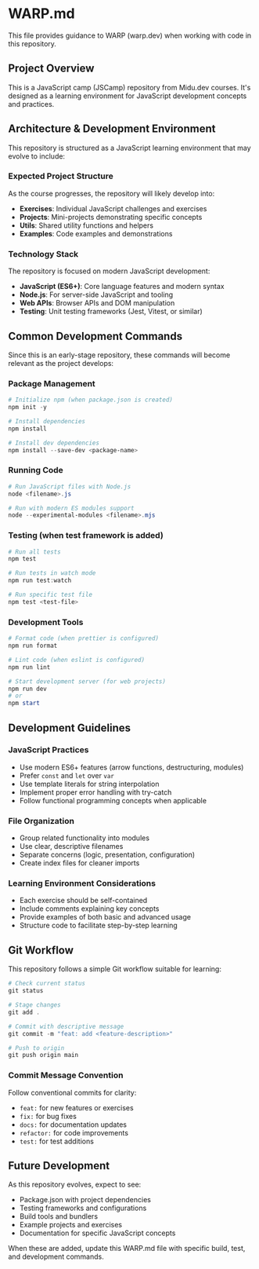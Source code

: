 # WARP.md

This file provides guidance to WARP (warp.dev) when working with code in this repository.

## Project Overview

This is a JavaScript camp (JSCamp) repository from Midu.dev courses. It's designed as a learning environment for JavaScript development concepts and practices.

## Architecture & Development Environment

This repository is structured as a JavaScript learning environment that may evolve to include:

### Expected Project Structure
As the course progresses, the repository will likely develop into:
- **Exercises**: Individual JavaScript challenges and exercises
- **Projects**: Mini-projects demonstrating specific concepts
- **Utils**: Shared utility functions and helpers
- **Examples**: Code examples and demonstrations

### Technology Stack
The repository is focused on modern JavaScript development:
- **JavaScript (ES6+)**: Core language features and modern syntax
- **Node.js**: For server-side JavaScript and tooling
- **Web APIs**: Browser APIs and DOM manipulation
- **Testing**: Unit testing frameworks (Jest, Vitest, or similar)

## Common Development Commands

Since this is an early-stage repository, these commands will become relevant as the project develops:

### Package Management
```powershell
# Initialize npm (when package.json is created)
npm init -y

# Install dependencies
npm install

# Install dev dependencies
npm install --save-dev <package-name>
```

### Running Code
```powershell
# Run JavaScript files with Node.js
node <filename>.js

# Run with modern ES modules support
node --experimental-modules <filename>.mjs
```

### Testing (when test framework is added)
```powershell
# Run all tests
npm test

# Run tests in watch mode
npm run test:watch

# Run specific test file
npm test <test-file>
```

### Development Tools
```powershell
# Format code (when prettier is configured)
npm run format

# Lint code (when eslint is configured)
npm run lint

# Start development server (for web projects)
npm run dev
# or
npm start
```

## Development Guidelines

### JavaScript Practices
- Use modern ES6+ features (arrow functions, destructuring, modules)
- Prefer `const` and `let` over `var`
- Use template literals for string interpolation
- Implement proper error handling with try-catch
- Follow functional programming concepts when applicable

### File Organization
- Group related functionality into modules
- Use clear, descriptive filenames
- Separate concerns (logic, presentation, configuration)
- Create index files for cleaner imports

### Learning Environment Considerations
- Each exercise should be self-contained
- Include comments explaining key concepts
- Provide examples of both basic and advanced usage
- Structure code to facilitate step-by-step learning

## Git Workflow

This repository follows a simple Git workflow suitable for learning:

```powershell
# Check current status
git status

# Stage changes
git add .

# Commit with descriptive message
git commit -m "feat: add <feature-description>"

# Push to origin
git push origin main
```

### Commit Message Convention
Follow conventional commits for clarity:
- `feat:` for new features or exercises
- `fix:` for bug fixes
- `docs:` for documentation updates
- `refactor:` for code improvements
- `test:` for test additions

## Future Development

As this repository evolves, expect to see:
- Package.json with project dependencies
- Testing frameworks and configurations
- Build tools and bundlers
- Example projects and exercises
- Documentation for specific JavaScript concepts

When these are added, update this WARP.md file with specific build, test, and development commands.